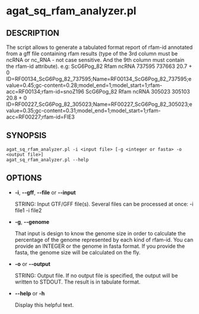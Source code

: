 # agat\_sq\_rfam\_analyzer.pl

## DESCRIPTION

The script allows to generate a tabulated format report of rfam-id annotated from a gff file
containing rfam results (type of the 3rd column must be ncRNA or nc\_RNA - not case sensitive. And the 9th column must contain the rfam-id attribute).
    e.g:
ScG6Pog\_82  Rfam  ncRNA 737595  737663  20.7  + 0 ID=RF00134\_ScG6Pog\_82\_737595;Name=RF00134\_ScG6Pog\_82\_737595;evalue=0.45;gc-content=0.28;model\_end=1;model\_start=1;rfam-acc=RF00134;rfam-id=snoZ196
ScG6Pog\_82  Rfam  ncRNA 305023  305103  20.8  + 0 ID=RF00227\_ScG6Pog\_82\_305023;Name=RF00227\_ScG6Pog\_82\_305023;evalue=0.35;gc-content=0.31;model\_end=1;model\_start=1;rfam-acc=RF00227;rfam-id=FIE3

## SYNOPSIS

```
agat_sq_rfam_analyzer.pl -i <input file> [-g <integer or fasta> -o <output file>]
agat_sq_rfam_analyzer.pl --help
```

## OPTIONS

- **-i**, **--gff**, **--file** or **--input**

    STRING: Input GTF/GFF file(s). Several files can be processed at once: -i file1 -i file2

- **-g**, **--genome**

    That input is design to know the genome size in order to calculate the percentage of the genome represented by each kind of rfam-id.
    You can provide an INTEGER or the genome in fasta format. If you provide the fasta, the genome size will be calculated on the fly.

- **-o** or **--output**

    STRING: Output file.  If no output file is specified, the output will be written to STDOUT. The result is in tabulate format.

- **--help** or **-h**

    Display this helpful text.

